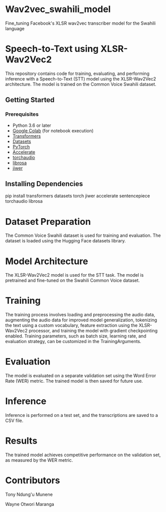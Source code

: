  # Wav2vec_swahili_model
Fine_tuning Facebook's XLSR wav2vec  transcriber model for the Swahili language
# Speech-to-Text using XLSR-Wav2Vec2

This repository contains code for training, evaluating, and performing inference with a Speech-to-Text (STT) model using the XLSR-Wav2Vec2 architecture. The model is trained on the Common Voice Swahili dataset.

## Getting Started

### Prerequisites

- Python 3.6 or later
- [Google Colab](https://colab.research.google.com/) (for notebook execution)
- [Transformers](https://huggingface.co/transformers/installation.html)
- [Datasets](https://huggingface.co/docs/datasets/installation.html)
- [PyTorch](https://pytorch.org/get-started/locally/)
- [Accelerate](https://huggingface.co/docs/accelerate/)
- [torchaudio](https://pytorch.org/audio/stable/index.html)
- [librosa](https://librosa.org/doc/main/install.html)
- [jiwer](https://pypi.org/project/jiwer/)

## Installing Dependencies


pip install transformers datasets torch jiwer accelerate sentencepiece torchaudio librosa

# Dataset Preparation
The Common Voice Swahili dataset is used for training and evaluation. The dataset is loaded using the Hugging Face datasets library.

# Model Architecture
The XLSR-Wav2Vec2 model is used for the STT task. The model is pretrained and fine-tuned on the Swahili Common Voice dataset.

# Training

The training process involves loading and preprocessing the audio data, augmenting the audio data for improved model generalization, tokenizing the text using a custom vocabulary, feature extraction using the XLSR-Wav2Vec2 processor, and training the model with gradient checkpointing enabled. Training parameters, such as batch size, learning rate, and evaluation strategy, can be customized in the TrainingArguments.

# Evaluation

The model is evaluated on a separate validation set using the Word Error Rate (WER) metric. The trained model is then saved for future use.

# Inference
Inference is performed on a test set, and the transcriptions are saved to a CSV file.

# Results
The trained model achieves competitive performance on the validation set, as measured by the WER metric.

# Contributors
Tony Ndung'u Munene 

Wayne Otwori Maranga




